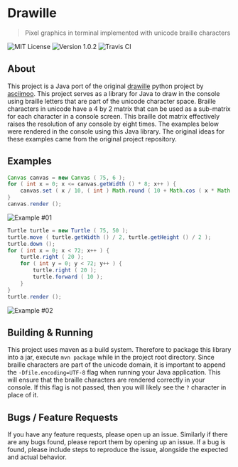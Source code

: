 # Drawille
> Pixel graphics in terminal implemented with unicode braille characters

![MIT License](https://img.shields.io/badge/License-MIT-lightgrey.svg?style=for-the-badge)
![Version 1.0.2](https://img.shields.io/badge/Version-1.0.2-lightgrey.svg?style=for-the-badge)
![Travis CI](https://img.shields.io/travis/null93/drawille.svg?style=for-the-badge&colorB=9f9f9f)

## About
This project is a Java port of the original [drawille](https://github.com/asciimoo/drawille) python project by [asciimoo](https://github.com/asciimoo). This project serves as a library for Java to draw in the console using braille letters that are part of the unicode character space.  Braille characters in unicode have a 4 by 2 matrix that can be used as a sub-matrix for each character in a console screen.  This braille dot matrix effectively raises the resolution of any console by eight times. The examples below were rendered in the console using this Java library.  The original ideas for these examples came from the original project repository.

## Examples
```java
Canvas canvas = new Canvas ( 75, 6 );
for ( int x = 0; x <= canvas.getWidth () * 8; x++ ) {
	canvas.set ( x / 10, ( int ) Math.round ( 10 + Math.cos ( x * Math.PI / 180 ) * 10 ) );
}
canvas.render ();
```
![Example #01](doc/assets/example_1.png)
```java
Turtle turtle = new Turtle ( 75, 50 );
turtle.move ( turtle.getWidth () / 2, turtle.getHeight () / 2 );
turtle.down ();
for ( int x = 0; x < 72; x++ ) {
	turtle.right ( 20 );
	for ( int y = 0; y < 72; y++ ) {
		turtle.right ( 20 );
		turtle.forward ( 10 );
	}
}
turtle.render ();
```
![Example #02](doc/assets/example_2.png)

## Building & Running
This project uses maven as a build system. Therefore to package this library into a jar, execute `mvn package` while in the project root directory. Since braille characters are part of the unicode domain, it is important to append the `-Dfile.encoding=UTF-8` flag when running your Java application.  This will ensure that the braille characters are rendered correctly in your console. If this flag is not passed, then you will likely see the `?` character in place of it.

## Bugs / Feature Requests
If you have any feature requests, please open up an issue. Similarly if there are any bugs found, please report them by opening up an issue.  If a bug is found, please include steps to reproduce the issue, alongside the expected and actual behavior.
